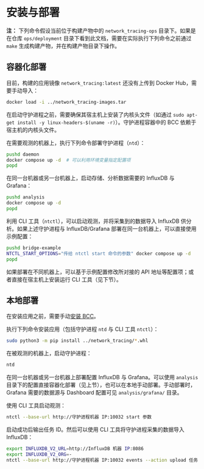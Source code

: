 # 安装与部署

**注：** 下列命令假设当前位于构建产物中的 `network_tracing-ops` 目录下。如果是在仓库 `ops/deployment` 目录下看到此文档，需要在实际执行下列命令之前通过 `make` 生成构建产物，并在构建产物目录下操作。

## 容器化部署

目前，构建的应用镜像 `network_tracing:latest` 还没有上传到 Docker Hub，需要手动导入：

```bash
docker load -i ../network_tracing-images.tar
```

在启动守护进程之前，需要确保其宿主机上安装了内核头文件（如通过 `sudo apt-get install -y linux-headers-$(uname -r)`）。守护进程容器中的 BCC 依赖于宿主机的内核头文件。

在需要观测的机器上，执行下列命令部署守护进程（`ntd`）：

```bash
pushd daemon
docker compose up -d  # 可以利用环境变量指定配置项
popd
```

在同一台机器或另一台机器上，启动存储、分析数据需要的 InfluxDB 与 Grafana：

```bash
pushd analysis
docker compose up -d
popd
```

利用 CLI 工具（`ntctl`），可以启动观测，并将采集到的数据导入 InfluxDB 供分析。如果上述守护进程与 InfluxDB/Grafana 部署在同一台机器上，可以直接使用示例配置：

```bash
pushd bridge-example
NTCTL_START_OPTIONS="传给 ntctl start 命令的参数" docker compose up -d
popd
```

如果部署在不同机器上，可以基于示例配置修改所对接的 API 地址等配置项；或者直接在宿主机上安装运行 CLI 工具（见下节）。

## 本地部署

在安装应用之前，需要手动[安装 BCC](https://github.com/iovisor/bcc/blob/master/INSTALL.md)。

执行下列命令安装应用（包括守护进程 `ntd` 与 CLI 工具 `ntctl`）：

```bash
sudo python3 -m pip install ../network_tracing/*.whl
```

在被观测的机器上，启动守护进程：

```bash
ntd
```

在同一台机器或另一台机器上部署配置 InfluxDB 与 Grafana。可以使用 `analysis` 目录下的配置直接容器化部署（见上节），也可以在本地手动部署。手动部署时，Grafana 需要的数据源与 Dashboard 配置可见 `analysis/grafana/` 目录。

使用 CLI 工具启动观测：

```bash
ntctl --base-url http://守护进程机器 IP:10032 start 参数
```

启动成功后输出任务 ID。然后可以使用 CLI 工具将守护进程采集的数据导入 InfluxDB：

```bash
export INFLUXDB_V2_URL=http://InfluxDB 机器 IP:8086
export INFLUXDB_V2_ORG=-
ntctl --base-url http://守护进程机器 IP:10032 events --action upload 任务 ID
```
